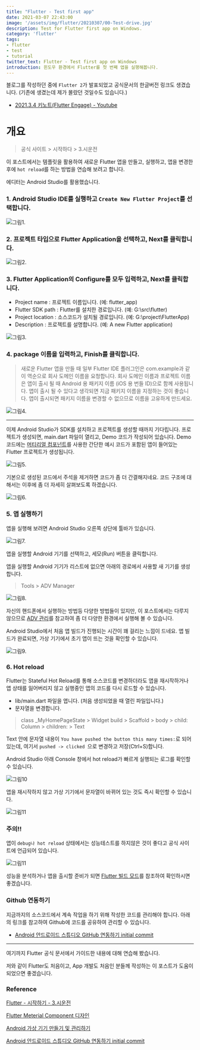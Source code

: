 ```yaml
---
title: "Flutter - Test first app"
date: 2021-03-07 22:43:00
image: '/assets/img/flutter/20210307/00-Test-drive.jpg'
description: Test for Flutter first app on Windows.
category: 'flutter'
tags:
- flutter
- test
- tutorial
twitter_text: Flutter - Test first app on Windows
introduction: 윈도우 환경에서 Flutter를 첫 번째 앱을 실행해봅니다.
---
```


블로그를 작성하던 중에 `Flutter 2`가 발표되었고 공식문서의 한글버전 링크도 생겼습니다. (기존에 생겼는데 제가 몰랐던 것일수도 있습니다.)

- [2021.3.4 키노트(Flutter Engage) - Youtube](https://youtu.be/zSbsIiluixw)

# 개요

> 공식 사이트 > 시작하다 > 3.시운전

이 포스트에서는 템플릿을 활용하여 새로운 Flutter 앱을 만들고, 실행하고, 앱을 변경한 후에 `hot reload`를 하는 방법을 연습해 보려고 합니다.

에디터는 Android Studio를 활용했습니다.

### 1. Android Studio IDE를 실행하고 `Create New Flutter Project`를 선택합니다.

![그림1.](/assets/img/flutter/20210307/01-Test-drive-welcome.png)

### 2. 프로젝트 타입으로 Flutter Application을 선택하고, Next를 클릭합니다.

![그림2.](/assets/img/flutter/20210307/02-Test-drive-New-Flutter_Project.png)

### 3. Flutter Application의 Configure를 모두 입력하고, Next를 클릭합니다.

- Project name : 프로젝트 이름입니다. (예: flutter_app)
- Flutter SDK path : Flutter를 설치한 경로입니다. (예: G:\src\flutter)
- Project location : 소스코드가 설치될 경로입니다. (예: G:\project\FlutterApp)
- Description : 프로젝트를 설명합니다. (예: A new Flutter application)

![그림3.](/assets/img/flutter/20210307/03-Test-drive-Configure-New-Flutter-Application.png)

### 4. package 이름을 입력하고, Finish를 클릭합니다.

> 새로운 Flutter 앱을 만들 때 일부 Flutter IDE 플러그인은 com.example과 같이 역순으로 회사 도메인 이름을 요청합니다. 회사 도메인 이름과 프로젝트 이름은 앱이 출시 될 때 Android 용 패키지 이름 (iOS 용 번들 ID)으로 함께 사용됩니다. 앱이 출시 될 수 있다고 생각되면 지금 패키지 이름을 지정하는 것이 좋습니다. 앱이 출시되면 패키지 이름을 변경할 수 없으므로 이름을 고유하게 만드세요.

![그림4.](/assets/img/flutter/20210307/04-Test-drive-Set-the-package-name.png)

---

이제 Android Studio가 SDK를 설치하고 프로젝트를 생성할 때까지 기다립니다.
프로젝트가 생성되면, main.dart 파일이 열리고, Demo 코드가 작성되어 있습니다.
Demo 코드에는 [머티리얼 컴포넌트](https://material.io/guidelines)를 사용한 간단한 예시 코드가 포함된 앱이 들어있는 Flutter 프로젝트가 생성됩니다.

![그림5.](/assets/img/flutter/20210307/05-Test-drive-main-dart.png)

기본으로 생성된 코드에서 주석을 제거하면 코드가 좀 더 간결해지네요.
코드 구조에 대해서는 이후에 좀 더 자세히 살펴보도록 하겠습니다.

![그림6.](/assets/img/flutter/20210307/06-Test-drive-main-dart-remove-comments.png)

### 5. 앱 실행하기

앱을 실행해 보려면 Android Studio 오른쪽 상단에 툴바가 있습니다.

![그림7.](/assets/img/flutter/20210307/07-Test-drive-android-studio-toolbar.png)

앱을 실행할 Android 기기를 선택하고, 세모(Run) 버튼을 클릭합니다.

앱을 실행할 Android 기기가 리스트에 없으면 아래의 경로에서 사용할 새 기기를 생성합니다.

> Tools > ADV Manager

![그림8.](/assets/img/flutter/20210307/08-Test-drive-adv-manager.png)

자신의 핸드폰에서 실행하는 방법등 다양한 방법들이 있지만, 이 포스트에서는 다루지 않으므로 [ADV 관리](https://developer.android.com/studio/run/managing-avds)를 참고하여 좀 더 다양한 환경에서 실행해 볼 수 있습니다.

Android Studio에서 처음 앱 빌드가 진행되는 시간이 꽤 걸리는 느낌이 드네요.
앱 빌드가 완료되면, 가상 기기에서 초기 앱이 뜨는 것을 확인할 수 있습니다.

![그림9.](/assets/img/flutter/20210307/09-Test-drive-firstapp-hot-reload.png)

### 6. Hot reload

Flutter는 Stateful Hot Reload를 통해 소스코드를 변경하더라도 앱을 재시작하거나 앱 상태를 잃어버리지 않고 실행중인 앱의 코드를 다시 로드할 수 있습니다.

- lib/main.dart 파일을 엽니다. (처음 생성되었을 때 열린 파일입니다.)
- 문자열을 변경합니다.

> class _MyHomePageState > Widget build > Scaffold > body > child: Column > children: <Widget> > Text

Text 안에 문자열 내용이 `You have pushed the button this many times:`로 되어 있는데, 여기서 `pushed -> clicked `으로 변경하고 저장(Ctrl+S)합니다.

Android Studio 아래 Console 창에서 hot reload가 빠르게 실행되는 로그를 확인할 수 있습니다.

![그림10](/assets/img/flutter/20210307/10-Test-drive-firstapp-hot-reload-console.png)

앱을 재시작하지 않고 가상 기기에서 문자열이 바뀌어 있는 것도 즉시 확인할 수 있습니다.

![그림11](/assets/img/flutter/20210307/11-Test-drive-firstapp-hot-reload-changed.png)

### 주의!!

앱이 `debug나 hot reload` 상태에서는 성능테스트를 하지않은 것이 좋다고 공식 사이트에 언급되어 있습니다.

![그림11](/assets/img/flutter/20210307/12-Test-drive-do-not-test-the-performance.png)

성능을 분석하거나 앱을 출시할 준비가 되면 [Flutter 빌드 모드](https://flutter-ko.dev/docs/testing/build-modes)를 참조하여 확인하시면 좋겠습니다.

### Github 연동하기

지금까지의 소스코드에서 계속 작업을 하기 위해 작성한 코드를 관리해야 합니다.
아래의 링크를 참고하여 Github에 코드를 공유하여 관리할 수 있습니다.

- [Android 안드로이드 스튜디오 GitHub 연동하기 initial commit](https://ppomelo.tistory.com/50)

---

여기까지 Flutter 공식 문서에서 가이드한 내용에 대해 연습해 봤습니다.

저와 같이 Flutter도 처음이고, App 개발도 처음인 분들께 작성하는 이 포스트가 도움이 되었으면 좋겠습니다.


### Reference

[Flutter - 시작하기 - 3.시운전](https://flutter-ko.dev/docs/get-started/test-drive?tab=androidstudio)

[Flutter Meterial Component 디자인](https://material.io/guidelines)

[Android 가상 기기 만들기 및 관리하기](https://developer.android.com/studio/run/managing-avds)

[Android 안드로이드 스튜디오 GitHub 연동하기 initial commit](https://ppomelo.tistory.com/50)